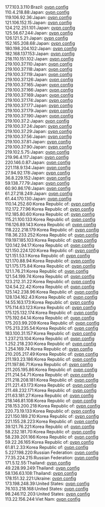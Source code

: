 177.103.3.110:Brazil: [ovpn config](vpn/177_103_3_110.ovpn)  
110.4.218.88:Japan: [ovpn config](vpn/110_4_218_88.ovpn)  
119.106.92.36:Japan: [ovpn config](vpn/119_106_92_36.ovpn)  
121.106.152.15:Japan: [ovpn config](vpn/121_106_152_15.ovpn)  
124.212.251.101:Japan: [ovpn config](vpn/124_212_251_101.ovpn)  
125.56.67.244:Japan: [ovpn config](vpn/125_56_67_244.ovpn)  
126.121.5.21:Japan: [ovpn config](vpn/126_121_5_21.ovpn)  
152.165.208.68:Japan: [ovpn config](vpn/152_165_208_68.ovpn)  
180.198.204.102:Japan: [ovpn config](vpn/180_198_204_102.ovpn)  
182.168.137.153:Japan: [ovpn config](vpn/182_168_137_153.ovpn)  
218.110.151.102:Japan: [ovpn config](vpn/218_110_151_102.ovpn)  
219.100.37.110:Japan: [ovpn config](vpn/219_100_37_110.ovpn)  
219.100.37.118:Japan: [ovpn config](vpn/219_100_37_118.ovpn)  
219.100.37.119:Japan: [ovpn config](vpn/219_100_37_119.ovpn)  
219.100.37.126:Japan: [ovpn config](vpn/219_100_37_126.ovpn)  
219.100.37.165:Japan: [ovpn config](vpn/219_100_37_165.ovpn)  
219.100.37.166:Japan: [ovpn config](vpn/219_100_37_166.ovpn)  
219.100.37.169:Japan: [ovpn config](vpn/219_100_37_169.ovpn)  
219.100.37.174:Japan: [ovpn config](vpn/219_100_37_174.ovpn)  
219.100.37.177:Japan: [ovpn config](vpn/219_100_37_177.ovpn)  
219.100.37.179:Japan: [ovpn config](vpn/219_100_37_179.ovpn)  
219.100.37.190:Japan: [ovpn config](vpn/219_100_37_190.ovpn)  
219.100.37.2:Japan: [ovpn config](vpn/219_100_37_2.ovpn)  
219.100.37.24:Japan: [ovpn config](vpn/219_100_37_24.ovpn)  
219.100.37.29:Japan: [ovpn config](vpn/219_100_37_29.ovpn)  
219.100.37.56:Japan: [ovpn config](vpn/219_100_37_56.ovpn)  
219.100.37.81:Japan: [ovpn config](vpn/219_100_37_81.ovpn)  
219.100.37.90:Japan: [ovpn config](vpn/219_100_37_90.ovpn)  
219.102.5.75:Japan: [ovpn config](vpn/219_102_5_75.ovpn)  
219.96.4.117:Japan: [ovpn config](vpn/219_96_4_117.ovpn)  
220.146.0.87:Japan: [ovpn config](vpn/220_146_0_87.ovpn)  
221.118.9.134:Japan: [ovpn config](vpn/221_118_9_134.ovpn)  
27.94.92.178:Japan: [ovpn config](vpn/27_94_92_178.ovpn)  
36.8.229.152:Japan: [ovpn config](vpn/36_8_229_152.ovpn)  
59.138.77.79:Japan: [ovpn config](vpn/59_138_77_79.ovpn)  
60.90.86.176:Japan: [ovpn config](vpn/60_90_86_176.ovpn)  
61.27.218.249:Japan: [ovpn config](vpn/61_27_218_249.ovpn)  
61.44.170.130:Japan: [ovpn config](vpn/61_44_170_130.ovpn)  
110.14.252.60:Korea Republic of: [ovpn config](vpn/110_14_252_60.ovpn)  
112.172.77.96:Korea Republic of: [ovpn config](vpn/112_172_77_96.ovpn)  
112.185.80.60:Korea Republic of: [ovpn config](vpn/112_185_80_60.ovpn)  
115.21.100.133:Korea Republic of: [ovpn config](vpn/115_21_100_133.ovpn)  
116.126.89.143:Korea Republic of: [ovpn config](vpn/116_126_89_143.ovpn)  
118.222.218.179:Korea Republic of: [ovpn config](vpn/118_222_218_179.ovpn)  
118.36.233.252:Korea Republic of: [ovpn config](vpn/118_36_233_252.ovpn)  
119.197.185.103:Korea Republic of: [ovpn config](vpn/119_197_185_103.ovpn)  
120.142.94.17:Korea Republic of: [ovpn config](vpn/120_142_94_17.ovpn)  
121.150.224.120:Korea Republic of: [ovpn config](vpn/121_150_224_120.ovpn)  
121.151.53.1:Korea Republic of: [ovpn config](vpn/121_151_53_1.ovpn)  
121.170.88.94:Korea Republic of: [ovpn config](vpn/121_170_88_94.ovpn)  
121.175.175.84:Korea Republic of: [ovpn config](vpn/121_175_175_84.ovpn)  
121.1.76.21:Korea Republic of: [ovpn config](vpn/121_1_76_21.ovpn)  
121.54.199.74:Korea Republic of: [ovpn config](vpn/121_54_199_74.ovpn)  
123.212.31.22:Korea Republic of: [ovpn config](vpn/123_212_31_22.ovpn)  
124.54.22.42:Korea Republic of: [ovpn config](vpn/124_54_22_42.ovpn)  
125.142.238.96:Korea Republic of: [ovpn config](vpn/125_142_238_96.ovpn)  
128.134.162.43:Korea Republic of: [ovpn config](vpn/128_134_162_43.ovpn)  
14.55.163.173:Korea Republic of: [ovpn config](vpn/14_55_163_173.ovpn)  
175.114.63.123:Korea Republic of: [ovpn config](vpn/175_114_63_123.ovpn)  
175.125.132.174:Korea Republic of: [ovpn config](vpn/175_125_132_174.ovpn)  
175.192.64.14:Korea Republic of: [ovpn config](vpn/175_192_64_14.ovpn)  
175.203.99.209:Korea Republic of: [ovpn config](vpn/175_203_99_209.ovpn)  
175.213.235.54:Korea Republic of: [ovpn config](vpn/175_213_235_54.ovpn)  
183.100.31.157:Korea Republic of: [ovpn config](vpn/183_100_31_157.ovpn)  
1.237.213.104:Korea Republic of: [ovpn config](vpn/1_237_213_104.ovpn)  
1.252.218.230:Korea Republic of: [ovpn config](vpn/1_252_218_230.ovpn)  
1.254.169.74:Korea Republic of: [ovpn config](vpn/1_254_169_74.ovpn)  
210.205.217.49:Korea Republic of: [ovpn config](vpn/210_205_217_49.ovpn)  
211.193.23.186:Korea Republic of: [ovpn config](vpn/211_193_23_186.ovpn)  
211.197.86.71:Korea Republic of: [ovpn config](vpn/211_197_86_71.ovpn)  
211.205.195.86:Korea Republic of: [ovpn config](vpn/211_205_195_86.ovpn)  
211.214.54.71:Korea Republic of: [ovpn config](vpn/211_214_54_71.ovpn)  
211.218.208.181:Korea Republic of: [ovpn config](vpn/211_218_208_181.ovpn)  
211.221.43.173:Korea Republic of: [ovpn config](vpn/211_221_43_173.ovpn)  
211.48.232.171:Korea Republic of: [ovpn config](vpn/211_48_232_171.ovpn)  
211.63.181.27:Korea Republic of: [ovpn config](vpn/211_63_181_27.ovpn)  
218.146.81.108:Korea Republic of: [ovpn config](vpn/218_146_81_108.ovpn)  
218.153.200.218:Korea Republic of: [ovpn config](vpn/218_153_200_218.ovpn)  
220.73.19.133:Korea Republic of: [ovpn config](vpn/220_73_19_133.ovpn)  
221.150.189.210:Korea Republic of: [ovpn config](vpn/221_150_189_210.ovpn)  
221.155.28.223:Korea Republic of: [ovpn config](vpn/221_155_28_223.ovpn)  
39.121.76.221:Korea Republic of: [ovpn config](vpn/39_121_76_221.ovpn)  
58.232.181.70:Korea Republic of: [ovpn config](vpn/58_232_181_70.ovpn)  
58.239.201.166:Korea Republic of: [ovpn config](vpn/58_239_201_166.ovpn)  
59.22.26.165:Korea Republic of: [ovpn config](vpn/59_22_26_165.ovpn)  
61.81.2.33:Korea Republic of: [ovpn config](vpn/61_81_2_33.ovpn)  
5.227.198.220:Russian Federation: [ovpn config](vpn/5_227_198_220.ovpn)  
77.35.224.215:Russian Federation: [ovpn config](vpn/77_35_224_215.ovpn)  
171.5.12.55:Thailand: [ovpn config](vpn/171_5_12_55.ovpn)  
49.228.99.249:Thailand: [ovpn config](vpn/49_228_99_249.ovpn)  
58.136.63.108:Thailand: [ovpn config](vpn/58_136_63_108.ovpn)  
178.151.32.221:Ukraine: [ovpn config](vpn/178_151_32_221.ovpn)  
173.198.248.39:United States: [ovpn config](vpn/173_198_248_39.ovpn)  
76.103.218.168:United States: [ovpn config](vpn/76_103_218_168.ovpn)  
98.246.112.203:United States: [ovpn config](vpn/98_246_112_203.ovpn)  
113.22.156.244:Viet Nam: [ovpn config](vpn/113_22_156_244.ovpn)  
